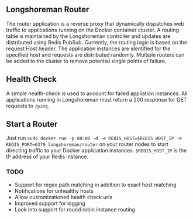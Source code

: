 ## Longshoreman Router

The router application is a reverse proxy that dynamically dispatches web traffic to applications running on the Docker container cluster. A routing table is maintained by the Longshoreman controller and updates are distributed using Redis PubSub. Currently, the routing logic is based on the request Host header. The application instances are identified for the specified host and requests are distributed randomly. Multiple routers can be added to the cluster to remove potential single points of failure.

## Health Check

A simple health-check is used to account for failed appliation instances. All applications running in Longshoreman must return a 200 response for GET requests to `/ping`.

## Start a Router

Just run `sudo docker run -p 80:80 -d -e REDIS_HOST=$REDIS_HOST_IP -e REDIS_PORT=6379 longshoreman/router` on your router nodes to start directing traffic to your Docker application instances. `$REDIS_HOST_IP` is the IP address of your Redis instance.

### TODO

* Support for regex path matching in addition to exact host matching
* Notifications for unhealthy hosts
* Allow customizationed health check urls
* Improved support for logging
* Look into support for round robin instance routing
